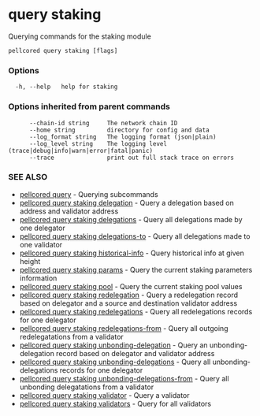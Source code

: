 # query staking

Querying commands for the staking module

```
pellcored query staking [flags]
```

### Options

```
  -h, --help   help for staking
```

### Options inherited from parent commands

```
      --chain-id string     The network chain ID
      --home string         directory for config and data 
      --log_format string   The logging format (json|plain) 
      --log_level string    The logging level (trace|debug|info|warn|error|fatal|panic) 
      --trace               print out full stack trace on errors
```

### SEE ALSO

* [pellcored query](pellcored_query.md)	 - Querying subcommands
* [pellcored query staking delegation](pellcored_query_staking_delegation.md)	 - Query a delegation based on address and validator address
* [pellcored query staking delegations](pellcored_query_staking_delegations.md)	 - Query all delegations made by one delegator
* [pellcored query staking delegations-to](pellcored_query_staking_delegations-to.md)	 - Query all delegations made to one validator
* [pellcored query staking historical-info](pellcored_query_staking_historical-info.md)	 - Query historical info at given height
* [pellcored query staking params](pellcored_query_staking_params.md)	 - Query the current staking parameters information
* [pellcored query staking pool](pellcored_query_staking_pool.md)	 - Query the current staking pool values
* [pellcored query staking redelegation](pellcored_query_staking_redelegation.md)	 - Query a redelegation record based on delegator and a source and destination validator address
* [pellcored query staking redelegations](pellcored_query_staking_redelegations.md)	 - Query all redelegations records for one delegator
* [pellcored query staking redelegations-from](pellcored_query_staking_redelegations-from.md)	 - Query all outgoing redelegatations from a validator
* [pellcored query staking unbonding-delegation](pellcored_query_staking_unbonding-delegation.md)	 - Query an unbonding-delegation record based on delegator and validator address
* [pellcored query staking unbonding-delegations](pellcored_query_staking_unbonding-delegations.md)	 - Query all unbonding-delegations records for one delegator
* [pellcored query staking unbonding-delegations-from](pellcored_query_staking_unbonding-delegations-from.md)	 - Query all unbonding delegatations from a validator
* [pellcored query staking validator](pellcored_query_staking_validator.md)	 - Query a validator
* [pellcored query staking validators](pellcored_query_staking_validators.md)	 - Query for all validators

